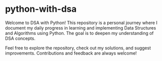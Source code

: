 # python-with-dsa
Welcome to DSA with Python! This repository is a personal journey where I document my daily progress in learning and implementing Data Structures and Algorithms using Python. The goal is to deepen my understanding of DSA concepts.

Feel free to explore the repository, check out my solutions, and suggest improvements. Contributions and feedback are always welcome!


